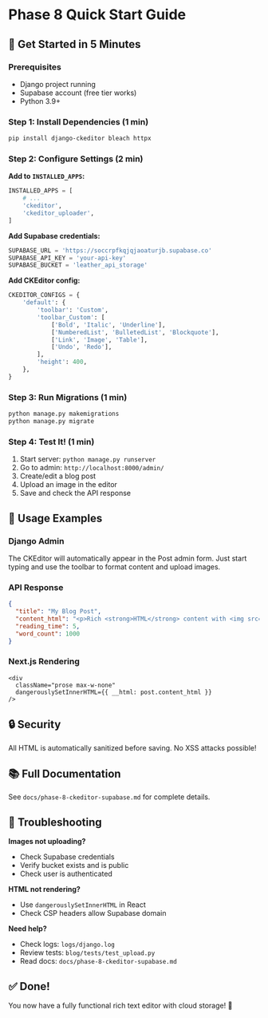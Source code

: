 # Phase 8 Quick Start Guide

## 🚀 Get Started in 5 Minutes

### Prerequisites
- Django project running
- Supabase account (free tier works)
- Python 3.9+

### Step 1: Install Dependencies (1 min)

```bash
pip install django-ckeditor bleach httpx
```

### Step 2: Configure Settings (2 min)

**Add to `INSTALLED_APPS`:**
```python
INSTALLED_APPS = [
    # ...
    'ckeditor',
    'ckeditor_uploader',
]
```

**Add Supabase credentials:**
```python
SUPABASE_URL = 'https://soccrpfkqjqjaoaturjb.supabase.co'
SUPABASE_API_KEY = 'your-api-key'
SUPABASE_BUCKET = 'leather_api_storage'
```

**Add CKEditor config:**
```python
CKEDITOR_CONFIGS = {
    'default': {
        'toolbar': 'Custom',
        'toolbar_Custom': [
            ['Bold', 'Italic', 'Underline'],
            ['NumberedList', 'BulletedList', 'Blockquote'],
            ['Link', 'Image', 'Table'],
            ['Undo', 'Redo'],
        ],
        'height': 400,
    },
}
```

### Step 3: Run Migrations (1 min)

```bash
python manage.py makemigrations
python manage.py migrate
```

### Step 4: Test It! (1 min)

1. Start server: `python manage.py runserver`
2. Go to admin: `http://localhost:8000/admin/`
3. Create/edit a blog post
4. Upload an image in the editor
5. Save and check the API response

## 📝 Usage Examples

### Django Admin

The CKEditor will automatically appear in the Post admin form. Just start typing and use the toolbar to format content and upload images.

### API Response

```json
{
  "title": "My Blog Post",
  "content_html": "<p>Rich <strong>HTML</strong> content with <img src='https://supabase.co/...' /></p>",
  "reading_time": 5,
  "word_count": 1000
}
```

### Next.js Rendering

```tsx
<div
  className="prose max-w-none"
  dangerouslySetInnerHTML={{ __html: post.content_html }}
/>
```

## 🔒 Security

All HTML is automatically sanitized before saving. No XSS attacks possible!

## 📚 Full Documentation

See `docs/phase-8-ckeditor-supabase.md` for complete details.

## 🐛 Troubleshooting

**Images not uploading?**
- Check Supabase credentials
- Verify bucket exists and is public
- Check user is authenticated

**HTML not rendering?**
- Use `dangerouslySetInnerHTML` in React
- Check CSP headers allow Supabase domain

**Need help?**
- Check logs: `logs/django.log`
- Review tests: `blog/tests/test_upload.py`
- Read docs: `docs/phase-8-ckeditor-supabase.md`

## ✅ Done!

You now have a fully functional rich text editor with cloud storage! 🎉
